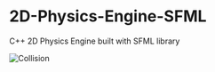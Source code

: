 # 2D-Physics-Engine-SFML
C++ 2D Physics Engine built with SFML library

![Collision](https://github.com/Parven05/Elastic-Collision-SFML/assets/101796812/0144a987-fff5-49f2-bb4d-184ca029328d)
